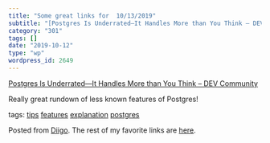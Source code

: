 ```yaml
---
title: "Some great links for  10/13/2019"
subtitle: "[Postgres Is Underrated—It Handles More than You Think – DEV Community ](https://dev.to/heroku/postg..."
category: "301"
tags: []
date: "2019-10-12"
type: "wp"
wordpress_id: 2649
---
```

[Postgres Is Underrated—It Handles More than You Think – DEV Community ](https://dev.to/heroku/postgres-is-underrated-it-handles-more-than-you-think-4ff3?utm_source=digest_mailer&utm_medium=email&utm_campaign=digest_email) 

Really great rundown of less known features of Postgres!

 tags: [tips](https://www.diigo.com/user/pitosalas/tips) [features](https://www.diigo.com/user/pitosalas/features) [explanation](https://www.diigo.com/user/pitosalas/explanation) [postgres](https://www.diigo.com/user/pitosalas/postgres)

Posted from [Diigo](https://www.diigo.com). The rest of my favorite links are [here](https://www.diigo.com/user/pitosalas).